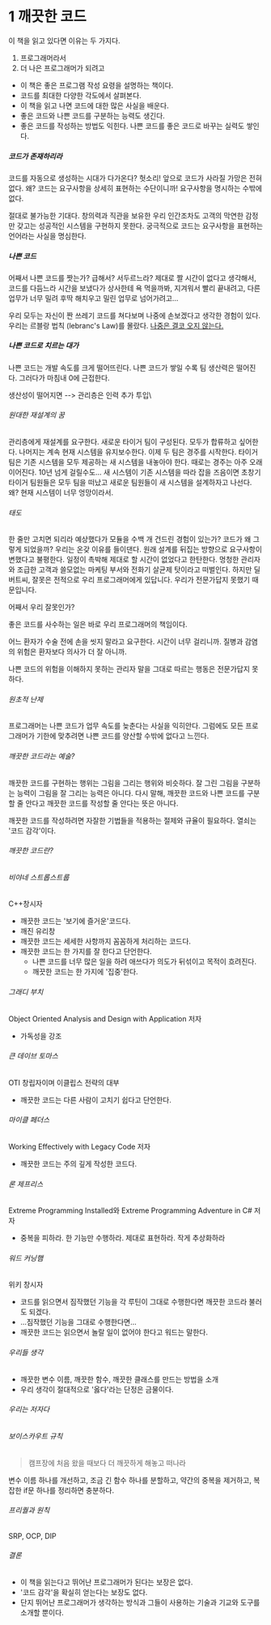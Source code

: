 # 1 깨끗한 코드

이 책을 읽고 있다면 이유는 두 가지다.

1. 프로그래머라서
2. 더 나은 프로그래머가 되려고



* 이 책은 좋은 프로그램 작성 요령을 설명하는 책이다.
* 코드를 최대한 다양한 각도에서 살펴본다.
* 이 책을 읽고 나면 코드에 대한 많은 사실을 배운다.
* 좋은 코드와 나쁜 코드를 구분하는 능력도 생긴다.
* 좋은 코드를 작성하는 방법도 익힌다. 나쁜 코드를 좋은 코드로 바꾸는 실력도 쌓인다.



##### 코드가 존재하리라

코드를 자동으로 생성하는 시대가 다가온다?
헛소리! 앞으로 코드가 사라질 가망은 전혀 없다. 왜? 코드는 요구사항을 상세히 표현하는 수단이니까!
요구사항을 명시하는 수밖에 없다.

절대로 불가능한 기대다. 창의력과 직관을 보유한 우리 인간조차도 고객의 막연한 감정만 갖고는 성공적인 시스템을 구현하지 못한다.
궁극적으로 코드는 요구사항을 표현하는 언어라는 사실을 명심한다.



##### 나쁜 코드

어째서 나쁜 코드를 짯는가?
급해서? 서두르느라? 제대로 짤 시간이 없다고 생각해서, 코드를 다듬느라 시간을 보냈다가 상사한테 욕 먹을까봐, 지겨워서 빨리 끝내려고, 다른 업무가 너무 밀려 후딱 해치우고 밀린 업무로 넘어가려고...

우리 모두는 자신이 짠 쓰레기 코드를 쳐다보며 나중에 손보겠다고 생각한 경험이 있다.
우리는 르블랑 법칙 (lebranc's Law)를 몰랐다. <u>나중은 결코 오지 않는다.</u>



##### 나쁜 코드로 치르는 대가

나쁜 코드는 개발 속도를 크게 떨어뜨린다.
나쁜 코드가 쌓일 수록 팀 생산력은 떨어진다. 그러다가 마침내 0에 근접한다.

생산성이 떨어지면 --> 관리층은 인력 추가 투입\

###### 원대한 재설계의 꿈

관리층에게 재설계를 요구한다.
새로운 타이거 팀이 구성된다. 모두가 합류하고 싶어한다. 나머지는 계속 현재 시스템을 유지보수한다.
이제 두 팀은 경주를 시작한다. 타이거팀은 기존 시스템을 모두 제공하는 새 시스템을 내놓아야 한다.
때로는 경주는 아주 오래 이어진다. 10년 넘게 걸릴수도...
새 시스템이 기존 시스템을 따라 잡을 즈음이면 초창기 타이거 팀원들은 모두 팀을 떠났고 새로운 팀원들이 새 시스템을 설계하자고 나선다. 왜? 현재 시스템이 너무 엉망이라서.



###### 태도

한 줄만 고치면 되리라 예상했다가 모듈을 수백 개 건드린 경험이 있는가?
코드가 왜 그렇게 되었을까? 우리는 온갖 이유를 들이댄다.
원래 설계를 뒤집는 방향으로 요구사항이 변했다고 불평한다. 일정이 촉박해 제대로 할 시간이 없었다고 한탄한다. 멍청한 관리자와 조급한 고객과 쓸모없는 마케팅 부서와 전화기 살균제 탓이라고 떠벌인다.
하지만 딜버트씨, 잘못은 전적으로 우리 프로그래머에게 있답니다. 우리가 전문가답지 못했기 때문입니다.

어째서 우리 잘못인가?

좋은 코드를 사수하는 일은 바로 우리 프로그래머의 책임이다.

어느 환자가 수술 전에 손을 씻지 말라고 요구한다. 시간이 너무 걸리니까.
질병과 감염의 위험은 환자보다 의사가 더 잘 아니까.

나쁜 코드의 위험을 이해하지 못하는 관리자 말을 그대로 따르는 행동은 전문가답지 못하다.



###### 원초적 난제

프로그래머는 나쁜 코드가 업무 속도를 늦춘다는 사실을 익히안다. 그럼에도 모든 프로그래머가 기한에 맞추려면 나쁜 코드를 양산할 수밖에 없다고 느낀다.



###### 깨끗한 코드라는 예술?

깨끗한 코드를 구현하는 행위는 그림을 그리는 행위와 비슷하다.
잘 그린 그림을 구분하는 능력이 그림을 잘 그리는 능력은 아니다. 다시 말해, 깨끗한 코드와 나쁜 코드를 구분할 줄 안다고 깨끗한 코드를 작성할 줄 안다는 뜻은 아니다.

깨끗한 코드를 작성하려면 자잘한 기법들을 적용하는 절제와 규율이 필요하다. 열쇠는 '코드 감각'이다.



###### 깨끗한 코드란?

###### 비야네 스트롭스트룹

C++창시자

* 깨끗한 코드는 '보기에 즐거운'코드다.
* 깨진 유리창
* 깨끗한 코드는 세세한 사항까지 꼼꼼하게 처리하는 코드다.
* 깨끗한 코드는 한 가지를 잘 한다고 단언한다. 
    * 나쁜 코드를 너무 많은 일을 하려 애쓰다가 의도가 뒤섞이고 목적이 흐려진다.
    * 깨끗한 코드는 한 가지에 '집중'한다.



###### 그래디 부치

Object Oriented Analysis and Design with Application 저자

* 가독성을 강조



###### 큰 데이브 토마스

OTI 창립자이며 이클립스 전략의 대부

* 깨끗한 코드는 다른 사람이 고치기 쉽다고 단언한다.



###### 마이클 페더스

Working Effectively with Legacy Code 저자

* 깨끗한 코드는 주의 깊게 작성한 코드다.



###### 론 제프리스

Extreme Programming Installed와 Extreme Programming Adventure in C# 저자

* 중복을 피하라. 한 기능만 수행하라. 제대로 표현하라. 작게 추상화하라



###### 워드 커닝햄

위키 창시자

* 코드를 읽으면서 짐작했던 기능을 각 루틴이 그대로 수행한다면 깨끗한 코드라 불러도 되겠다.
* ...짐작했던 기능을 그대로 수행한다면...
* 깨끗한 코드는 읽으면서 놀랄 일이 없어야 한다고 워드는 말한다.



###### 우리들 생각

* 깨끗한 변수 이름, 깨끗한 함수, 깨끗한 클래스를 만드는 방법을 소개
* 우리 생각이 절대적으로 '옳다'라는 단정은 금물이다.



###### 우리는 저자다



###### 보이스카우트 규칙

> 캠프장에 처음 왔을 때보다 더 깨끗하게 해놓고 떠나라

변수 이름 하나를 개선하고, 조금 긴 함수 하나를 분할하고, 약간의 중복을 제거하고, 복잡한 if문 하나를 정리하면 충분하다.



###### 프리퀄과 원칙

SRP, OCP, DIP



###### 결론

* 이 책을 읽는다고 뛰어난 프로그래머가 된다는 보장은 없다.
* '코드 감각'을 확실히 얻는다는 보장도 없다.
* 단지 뛰어난 프로그래머가 생각하는 방식과 그들이 사용하는 기술과 기교와 도구를 소개할 뿐이다.





















